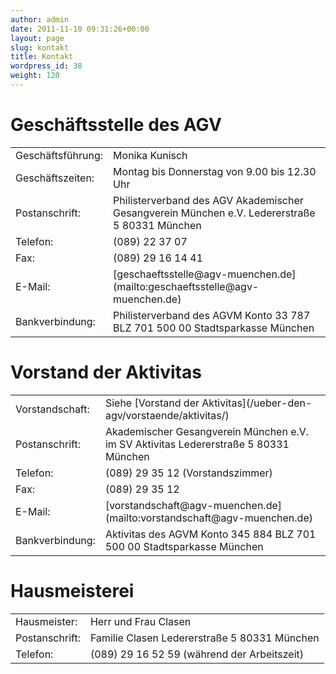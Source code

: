 ```yaml
---
author: admin
date: 2011-11-10 09:31:26+00:00
layout: page
slug: kontakt
title: Kontakt
wordpress_id: 38
weight: 120
---
```


# Geschäftsstelle des AGV

<table cellpadding="0" width="560" cellspacing="0" border="0" >
<tbody >
<tr >

<td >Geschäftsführung:
</td>

<td >Monika Kunisch
</td>
</tr>
<tr >

<td >Geschäftszeiten:
</td>

<td >Montag bis Donnerstag von 9.00 bis 12.30 Uhr
</td>
</tr>
<tr >

<td >Postanschrift:
</td>

<td >Philisterverband des AGV Akademischer Gesangverein München e.V.
Ledererstraße 5
80331 München
</td>
</tr>
<tr >

<td >Telefon:
</td>

<td >(089) 22 37 07
</td>
</tr>
<tr >

<td >Fax:
</td>

<td >(089) 29 16 14 41
</td>
</tr>
<tr >

<td >E-Mail:
</td>

<td >[geschaeftsstelle@agv-muenchen.de](mailto:geschaeftsstelle@agv-muenchen.de)
</td>
</tr>
<tr >

<td >Bankverbindung:
</td>

<td >Philisterverband des AGVM
Konto 33 787
BLZ 701 500 00
Stadtsparkasse München
</td>
</tr>
</tbody>
</table>

# Vorstand der Aktivitas

<table cellpadding="0" width="560" cellspacing="0" border="0" >
<tbody >
<tr >

<td >Vorstandschaft:
</td>

<td >Siehe [Vorstand der Aktivitas](/ueber-den-agv/vorstaende/aktivitas/)
</td>
</tr>
<tr >

<td >Postanschrift:
</td>

<td >Akademischer Gesangverein München e.V. im SV
Aktivitas
Ledererstraße 5
80331 München
</td>
</tr>
<tr >

<td >Telefon:
</td>

<td >(089) 29 35 12 (Vorstandszimmer)
</td>
</tr>
<tr >

<td >Fax:
</td>

<td >(089) 29 35 12
</td>
</tr>
<tr >

<td >E-Mail:
</td>

<td >[vorstandschaft@agv-muenchen.de](mailto:vorstandschaft@agv-muenchen.de)
</td>
</tr>
<tr >

<td >Bankverbindung:
</td>

<td >Aktivitas des AGVM
Konto 345 884
BLZ 701 500 00
Stadtsparkasse München
</td>
</tr>
</tbody>
</table>

# Hausmeisterei

<table cellpadding="0" width="560" cellspacing="0" border="0" >
<tbody >
<tr >

<td >Hausmeister:
</td>

<td >Herr und Frau Clasen
</td>
</tr>
<tr >

<td >Postanschrift:
</td>

<td >Familie Clasen
Ledererstraße 5
80331 München
</td>
</tr>
<tr >

<td >Telefon:
</td>

<td >(089) 29 16 52 59 (während der Arbeitszeit)
</td>
</tr>
</tbody>
</table>

